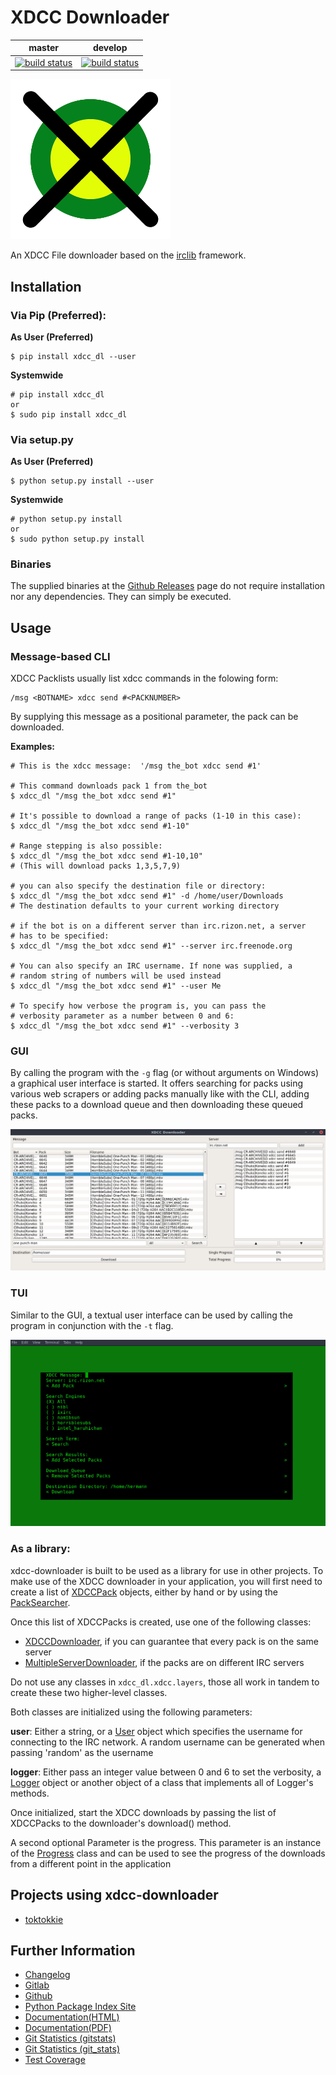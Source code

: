 # XDCC Downloader

|master|develop|
|:---:|:---:|
|[![build status](https://gitlab.namibsun.net/namboy94/manga-downloader/badges/master/build.svg)](https://gitlab.namibsun.net/namboy94/manga-downloader/commits/master)|[![build status](https://gitlab.namibsun.net/namboy94/manga-downloader/badges/master/build.svg)](https://gitlab.namibsun.net/namboy94/manga-downloader/commits/develop)


![Logo](xdcc_dl/resources/logo/logo_256.png)

An XDCC File downloader based on the [irclib](https://github.com/jaraco/irc) framework.

## Installation

### Via Pip (Preferred):

**As User (Preferred)**

    $ pip install xdcc_dl --user
    
**Systemwide**

    # pip install xdcc_dl
    or
    $ sudo pip install xdcc_dl
    
### Via setup.py

**As User (Preferred)**

    $ python setup.py install --user
    
**Systemwide**

    # python setup.py install
    or
    $ sudo python setup.py install
    
    
### Binaries

The supplied binaries at the [Github Releases](https://github.com/namboy94/xdcc-downloader/releases) page
do not require installation nor any dependencies. They can simply be executed.


## Usage

### Message-based CLI

XDCC Packlists usually list xdcc commands in the folowing form:

    /msg <BOTNAME> xdcc send #<PACKNUMBER>
    
By supplying this message as a positional parameter, the pack can be downloaded.

**Examples:**

    # This is the xdcc message:  '/msg the_bot xdcc send #1'
    
    # This command downloads pack 1 from the_bot
    $ xdcc_dl "/msg the_bot xdcc send #1"
    
    # It's possible to download a range of packs (1-10 in this case):
    $ xdcc_dl "/msg the_bot xdcc send #1-10"
    
    # Range stepping is also possible:
    $ xdcc_dl "/msg the_bot xdcc send #1-10,10"
    # (This will download packs 1,3,5,7,9)
    
    # you can also specify the destination file or directory:
    $ xdcc_dl "/msg the_bot xdcc send #1" -d /home/user/Downloads
    # The destination defaults to your current working directory
    
    # if the bot is on a different server than irc.rizon.net, a server
    # has to be specified:
    $ xdcc_dl "/msg the_bot xdcc send #1" --server irc.freenode.org
    
    # You can also specify an IRC username. If none was supplied, a
    # random string of numbers will be used instead
    $ xdcc_dl "/msg the_bot xdcc send #1" --user Me
    
    # To specify how verbose the program is, you can pass the
    # verbosity parameter as a number between 0 and 6:
    $ xdcc_dl "/msg the_bot xdcc send #1" --verbosity 3
    
### GUI

By calling the program with the ```-g``` flag (or without arguments on Windows)
a graphical user interface is started. It offers searching for packs using various
web scrapers or adding packs manually like with the CLI, adding these packs
to a download queue and then downloading these queued packs.

![Screenshot](xdcc_dl/resources/screenshots/opm_gui_example.png)
    
### TUI

Similar to the GUI, a textual user interface can be used by calling the program
in conjunction with the ```-t``` flag.

![Screenshot](xdcc_dl/resources/screenshots/tui_basic_screenshot.png)

### As a library:

xdcc-downloader is built to be used as a library for use in other projects.
To make use of the XDCC downloader in your application, you will first need to
create a list of [XDCCPack](xdcc_dl/entitites/XDCCPack.py) objects, either by hand
or by using the [PackSearcher](xdcc_dl/pack_searchers/PackSearcher.py). 

Once this list of XDCCPacks is created, use one of the following classes:

* [XDCCDownloader](xdcc_dl/xdcc/XDCCDownloader.py), if you can guarantee that every pack is on the same server
* [MultipleServerDownloader](xdcc_dl/xdcc/MultipleServerDownloader), if the packs are on different IRC servers

Do not use any classes in ```xdcc_dl.xdcc.layers```, those all work in tandem to create these two higher-level
classes.

Both classes are initialized using the following parameters:

**user**:  Either a string, or a [User](xdcc_dl/entitites/User.py) object which specifies
           the username for connecting to the IRC network.
           A random username can be generated when passing 'random' as the username
           
**logger**: Either pass an integer value between 0 and 6 to set the verbosity,
            a [Logger](xdcc_dl/logging/Logger.py) object or another object of
            a class that implements all of Logger's methods.

Once initialized, start the XDCC downloads by passing the list of XDCCPacks
to the downloader's download() method.

A second optional Parameter is the progress. This parameter is an instance of the
[Progress](xdcc_dl/entitites/Progress.py) class and can be used to see the progress of
the downloads from a different point in the application
    
## Projects using xdcc-downloader

* [toktokkie](https://gitlab.namibsun.net/namboy94/toktokkie)
   
## Further Information

* [Changelog](https://gitlab.namibsun.net/namboy94/xdcc-downloader/raw/master/CHANGELOG)
* [Gitlab](https://gitlab.namibsun.net/namboy94/xdcc-downloader)
* [Github](https://github.com/namboy94/xdcc-downloader)
* [Python Package Index Site](https://pypi.python.org/pypi/xdcc_dl)
* [Documentation(HTML)](https://docs.namibsun.net/html_docs/xdcc_downloader/index.html)
* [Documentation(PDF)](https://docs.namibsun.net/pdf_docs/xdcc_downloader.pdf)
* [Git Statistics (gitstats)](https://gitstats.namibsun.net/gitstats/xdcc_downloader/index.html)
* [Git Statistics (git_stats)](https://gitstats.namibsun.net/git_stats/xdcc_downloader/index.html)
* [Test Coverage](https://coverage.namibsun.net/xdcc-downloader/index.html)
